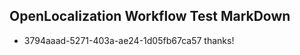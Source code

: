 ## OpenLocalization Workflow Test MarkDown
* 3794aaad-5271-403a-ae24-1d05fb67ca57 thanks!

<!--HONumber=Jul16_HO4-->


